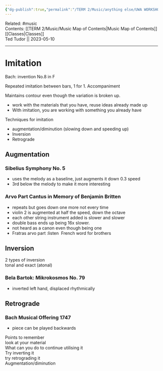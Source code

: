 ```yaml
---
{"dg-publish":true,"permalink":"/TERM 2/Music/anything else/UWA WORKSHOP NOTES/"}
---
```


Related: #music  
Contents: [[TERM 2/Music/Music Map of Contents\|Music Map of Contents]]  
[[Classes\|Classes]]  
Ted Tudor || 2023-05-10
***

# **Imitation**

Bach: invention No.8 in F

Repeated imitation between bars, 1 for 1. Accompaniment 

Maintains contour even though the variation is broken up.

- work with the materials that you have, reuse ideas already made up
- With imitation, you are working with something you already have 

  

Techniques for imitation 

- augmentation/diminution (slowing down and speeding up)
- Inversion 
- Retrograde 

  

## **Augmentation**

  

### **Sibelius Symphony No. 5**

- uses the melody as a baseline, just augments it down 0.3 speed
- 3rd below the melody to make it more interesting 

### **Arvo Part Cantus in Memory of Benjamin Britten**

- repeats but goes down one more not every time 
- violin 2 is augmented at half the speed, down the octave 
- each other string instrument added is slower and slower 
- double bass ends up being 16x slower.
- not heard as a canon even though being one 
- Fratras arvo part :listen  French word for brothers 

  

## **Inversion**

2 types of inversion  
tonal and exact (atonal) 

### **Bela Bartok: Mikrokosmos No. 79**

- inverted left hand, displaced rhythmically 

  
## **Retrograde**

### **Bach Musical Offering 1747**

- piece can be played backwards 

Points to remember  
look at your material  
What can you do to continue utilising it  
Try inverting it  
try retrograding it  
Augmentation/diminution